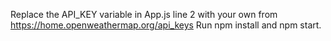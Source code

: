 Replace the API_KEY variable in App.js line 2 with your own from https://home.openweathermap.org/api_keys
Run npm install and npm start.